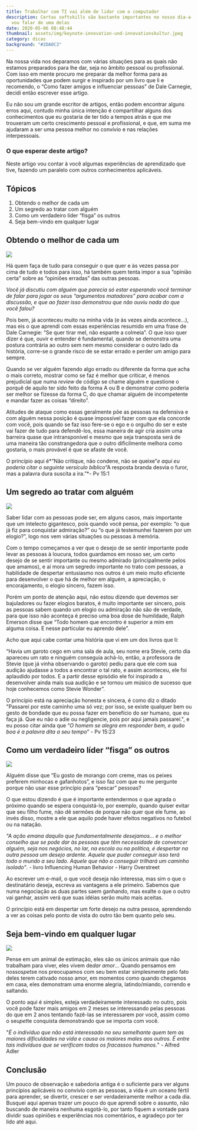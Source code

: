 ```yaml
---
title: Trabalhar com TI vai além de lidar com o computador
description: Certas softskills são bastante importantes no nosso dia-a-dia, aqui
  vou falar de uma delas
date: 2020-05-06 08:48:44
thumbnail: assets/img/keynote-innovation-und-innovationskultur.jpeg
category: dicas
background: "#2DA0C3"
---
```

<!--StartFragment-->

Na nossa vida nos deparamos com várias situações para as quais não estamos preparados para lhe dar, seja no âmbito pessoal ou profissional. Com isso em mente procuro me preparar da melhor forma para as oportunidades que podem surgir e inspirado por um livro que li e recomendo, o “Como fazer amigos e influenciar pessoas” de Dale Carnegie, decidi então escrever esse artigo.

Eu não sou um grande escritor de artigos, então podem encontrar alguns erros aqui, contudo minha única intenção é compartilhar alguns dos conhecimentos que eu gostaria de ter tido a tempos atrás e que me trouxeram um certo crescimento pessoal e profissional, e que, em suma me ajudaram a ser uma pessoa melhor no convívio e nas relações interpessoais.

### O que esperar deste artigo?

Neste artigo vou contar à você algumas experiências de aprendizado que tive, fazendo um paralelo com outros conhecimentos aplicáveis.

## Tópicos

1. Obtendo o melhor de cada um
2. Um segredo ao tratar com alguém
3. Como um verdadeiro líder “fisga” os outros
4. Seja bem-vindo em qualquer lugar

## Obtendo o melhor de cada um

![](assets/img/image.jpeg)

Há quem faça de tudo para conseguir o que quer e às vezes passa por cima de tudo e todos para isso, há também quem tenta impor a sua “opinião certa” sobre as “opiniões erradas” das outras pessoas.

*Você já discutiu com alguém que parecia só estar esperando você terminar de falar para jogar os seus “argumentos matadores” para acabar com a discussão, e que ao fazer isso demonstrou que não ouviu nada do que você falou?*

Pois bem, já aconteceu muito na minha vida (e às vezes ainda acontece...), mas eis o que aprendi com essas experiências resumido em uma frase de Dale Carnegie: “Se quer tirar mel, não espante a colmeia”. O que isso quer dizer é que, ouvir e entender é fundamental, quando se demonstra uma postura contrária ao outro sem nem mesmo considerar o outro lado da história, corre-se o grande risco de se estar errado e perder um amigo para sempre.

Quando se ver alguém fazendo algo errado ou diferente da forma que acha o mais correto, mostrar como se faz é melhor que criticar, é menos prejudicial que numa *review* de código se chame alguém e questione o porquê de aquilo ter sido feito da forma A ou B e demonstrar como poderia ser melhor se fizesse da forma C, do que chamar alguém de incompetente e mandar fazer as coisas “direito”.

Atitudes de ataque como essas geralmente põe as pessoas na defensiva e com alguém nessa posição é quase impossível fazer com que ela concorde com você, pois quando se faz isso fere-se o ego e o orgulho do ser e este vai fazer de tudo para defendê-los, essa maneira de agir cria assim uma barreira quase que intransponível e mesmo que seja transposta será de uma maneira tão constrangedora que o outro dificilmente melhora como gostaria, o mais provável é que se afaste de você.

O princípio aqui é*“Não critique, não condene, não se queixe”*e aqui eu poderia citar o seguinte versículo bíblico*“A resposta branda desvia o furor, mas a palavra dura suscita a ira.”*- Pv 15:1

## Um segredo ao tratar com alguém

![](assets/img/image.jpg)

Saber lidar com as pessoas pode ser, em alguns casos, mais importante que um intelecto gigantesco, pois quando você pensa, por exemplo: “o que já fiz para conquistar admiração?” ou “o que já testemunhei fazerem por um elogio?”, logo nos vem várias situações ou pessoas à memória.

Com o tempo começamos a ver que o desejo de se sentir importante pode levar as pessoas à loucura, todos guardamos em nosso ser, um certo desejo de se sentir importante ou mesmo admirado (principalmente pelos que amamos), e aí mora um segredo importante no trato com pessoas, a habilidade de despertar entusiasmo nos outros é um meio muito eficiente para desenvolver o que há de melhor em alguém, a apreciação, o encorajamento, o elogio sincero, fazem isso.

Porém um ponto de atenção aqui, não estou dizendo que devemos ser bajuladores ou fazer elogios baratos, é muito importante ser sincero, pois as pessoas sabem quando um elogio ou admiração não são de verdade, para que isso não aconteça é preciso uma boa dose de humildade, Ralph Emerson disse que “Todo homem que encontro é superior a mim em alguma coisa. E nesse particular eu aprendo dele”.

Acho que aqui cabe contar uma história que vi em um dos livros que li:

“Havia um garoto cego em uma sala de aula, seu nome era Stevie, certo dia apareceu um rato e ninguém conseguia achá-lo, então, a professora de Stevie (que já vinha observando o garoto) pediu para que ele com sua audição ajudasse a todos a encontrar o tal rato, e assim aconteceu, ele foi aplaudido por todos. E a partir desse episódio ele foi inspirado a desenvolver ainda mais sua audição e se tornou um músico de sucesso que hoje conhecemos como Stevie Wonder”.

O princípio está na apreciação honesta e sincera, é como diz o ditado "Passarei por este caminho uma só vez; por isso, se existe qualquer bem ou gesto de bondade que eu possa fazer em benefício do ser humano, que eu faça já. Que eu não o adie ou negligencie, pois por aqui jamais passarei.", e eu posso citar ainda que “*O homem se alegra em responder bem, e quão boa é a palavra dita a seu tempo*” - Pv 15:23

## Como um verdadeiro líder “fisga” os outros

![](assets/img/image-2-.png)

Alguém disse que “Eu gosto de morango com creme, mas os peixes preferem minhocas e gafanhotos”, e isso faz com que eu me pergunte porque não usar esse princípio para “pescar” pessoas?

O que estou dizendo é que é importante entendermos o que agrada o próximo quando se espera conquistá-lo, por exemplo, quando quiser evitar que seu filho fume, não dê sermões de porque não quer que ele fume, ao invés disso, mostre a ele que aquilo pode haver efeitos negativos no futebol ou na natação.

*"A ação emana daquilo que fundamentalmente desejamos... e o melhor conselho que se pode dar às pessoas que têm necessidade de convencer alguém, seja nos negócios, no lar, na escola ou na política, é despertar na outra pessoa um desejo ardente. Aquele que puder conseguir isso terá todo o mundo a seu lado. Aquele que não o conseguir trilhará um caminho isolado"*. - livro Influencing Human Behavior - Harry Overstreet

Ao escrever um e-mail, o que você deseja não interessa, mas sim o que o destinatário deseja, escreva as vantagens a ele primeiro. Sabemos que numa negociação as duas partes saem ganhando, mas exalte o que o outro vai ganhar, assim verá que suas idéias serão muito mais aceitas.

O princípio está em despertar um forte desejo na outra pessoa, aprendendo a ver as coisas pelo ponto de vista do outro tão bem quanto pelo seu.

## Seja bem-vindo em qualquer lugar

![](assets/img/1image.jpg)

Pense em um animal de estimação, eles são os únicos animais que não trabalham para viver, eles vivem de*dar amor*… Quando pensamos em nossos*pets*e nos preocupamos com seu bem estar simplesmente pelo fato deles terem cativado nosso amor, em momentos como quando chegamos em casa, eles demonstram uma enorme alegria, latindo/miando, correndo e saltando.

O ponto aqui é simples, esteja verdadeiramente interessado no outro, pois você pode fazer mais amigos em 2 meses se interessando pelas pessoas do que em 2 anos tentando fazê-las se interessarem por você, assim como o seu*pet*te conquista demonstrando que se importa com você.

"*É o indivíduo que não está interessado no seu semelhante quem tem as maiores dificuldades na vida e causa os maiores males aos outros. É entre tais indivíduos que se verificam todos os fracassos humanos.*" - Alfred Adler

## Conclusão

Um pouco de observação e sabedoria antiga é o suficiente para ver alguns princípios aplicáveis no convívio com as pessoas, a vida é um oceano fértil para aprender, se divertir, crescer e ser verdadeiramente melhor a cada dia. Busquei aqui apenas trazer um pouco do que aprendi sobre o assunto, não buscando de maneira nenhuma esgotá-lo, por tanto fiquem a vontade para dividir suas opiniões e experiências nos comentários, e agradeço por ter lido até aqui.

<!--EndFragment-->